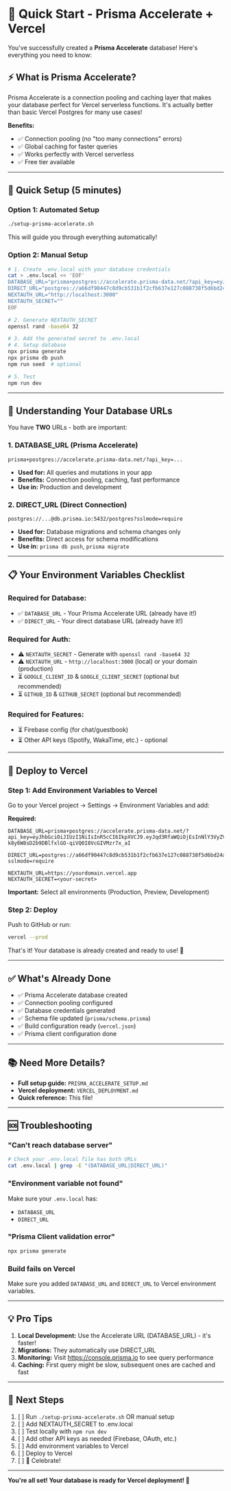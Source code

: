# 🚀 Quick Start - Prisma Accelerate + Vercel

You've successfully created a **Prisma Accelerate** database! Here's everything you need to know:

## ⚡ What is Prisma Accelerate?

Prisma Accelerate is a connection pooling and caching layer that makes your database perfect for Vercel serverless functions. It's actually better than basic Vercel Postgres for many use cases!

**Benefits:**
- ✅ Connection pooling (no "too many connections" errors)
- ✅ Global caching for faster queries
- ✅ Works perfectly with Vercel serverless
- ✅ Free tier available

---

## 🎯 Quick Setup (5 minutes)

### Option 1: Automated Setup

```bash
./setup-prisma-accelerate.sh
```

This will guide you through everything automatically!

### Option 2: Manual Setup

```bash
# 1. Create .env.local with your database credentials
cat > .env.local << 'EOF'
DATABASE_URL="prisma+postgres://accelerate.prisma-data.net/?api_key=eyJhbGciOiJIUzI1NiIsInR5cCI6IkpXVCJ9.eyJqd3RfaWQiOjEsInNlY3VyZV9rZXkiOiJza19JMVFTYUlvNG9sMVE3RUdkcWdxVUIiLCJhcGlfa2V5IjoiMDFLNkZOTlBWNTIxVlRFNzNaVFoxOE5FODAiLCJ0ZW5hbnRfaWQiOiJhNjZkZjkwNDQ3YzhkOWNiNTMxYjFmMmNmYjYzN2UxMjdjMDg4NzM4ZjVkNmJkMjRhYjAwZWI3ZTllYjA0MmJmIiwiaW50ZXJuYWxfc2VjcmV0IjoiMDE0ODM0ZDctMWNlOC00N2Q5LTk2YzgtNzg5YWY1YzYzYWI5In0.M9-k8y6W8sD2b9DBlfxlGO-qiVQ0I8VcGIVMzr7x_aI"
DIRECT_URL="postgres://a66df90447c8d9cb531b1f2cfb637e127c088738f5d6bd24ab00eb7e9eb042bf:sk_I1QSaIo4ol1Q7EGdqgqUB@db.prisma.io:5432/postgres?sslmode=require"
NEXTAUTH_URL="http://localhost:3000"
NEXTAUTH_SECRET=""
EOF

# 2. Generate NEXTAUTH_SECRET
openssl rand -base64 32

# 3. Add the generated secret to .env.local
# 4. Setup database
npx prisma generate
npx prisma db push
npm run seed  # optional

# 5. Test
npm run dev
```

---

## 📝 Understanding Your Database URLs

You have **TWO** URLs - both are important:

### 1. DATABASE_URL (Prisma Accelerate)
```
prisma+postgres://accelerate.prisma-data.net/?api_key=...
```
- **Used for:** All queries and mutations in your app
- **Benefits:** Connection pooling, caching, fast performance
- **Use in:** Production and development

### 2. DIRECT_URL (Direct Connection)
```
postgres://...@db.prisma.io:5432/postgres?sslmode=require
```
- **Used for:** Database migrations and schema changes only
- **Benefits:** Direct access for schema modifications
- **Use in:** `prisma db push`, `prisma migrate`

---

## 📋 Your Environment Variables Checklist

### Required for Database:
- ✅ `DATABASE_URL` - Your Prisma Accelerate URL (already have it!)
- ✅ `DIRECT_URL` - Your direct database URL (already have it!)

### Required for Auth:
- ⚠️ `NEXTAUTH_SECRET` - Generate with `openssl rand -base64 32`
- ⚠️ `NEXTAUTH_URL` - `http://localhost:3000` (local) or your domain (production)
- ⏳ `GOOGLE_CLIENT_ID` & `GOOGLE_CLIENT_SECRET` (optional but recommended)
- ⏳ `GITHUB_ID` & `GITHUB_SECRET` (optional but recommended)

### Required for Features:
- ⏳ Firebase config (for chat/guestbook)
- ⏳ Other API keys (Spotify, WakaTime, etc.) - optional

---

## 🚀 Deploy to Vercel

### Step 1: Add Environment Variables to Vercel

Go to your Vercel project → Settings → Environment Variables and add:

**Required:**
```
DATABASE_URL=prisma+postgres://accelerate.prisma-data.net/?api_key=eyJhbGciOiJIUzI1NiIsInR5cCI6IkpXVCJ9.eyJqd3RfaWQiOjEsInNlY3VyZV9rZXkiOiJza19JMVFTYUlvNG9sMVE3RUdkcWdxVUIiLCJhcGlfa2V5IjoiMDFLNkZOTlBWNTIxVlRFNzNaVFoxOE5FODAiLCJ0ZW5hbnRfaWQiOiJhNjZkZjkwNDQ3YzhkOWNiNTMxYjFmMmNmYjYzN2UxMjdjMDg4NzM4ZjVkNmJkMjRhYjAwZWI3ZTllYjA0MmJmIiwiaW50ZXJuYWxfc2VjcmV0IjoiMDE0ODM0ZDctMWNlOC00N2Q5LTk2YzgtNzg5YWY1YzYzYWI5In0.M9-k8y6W8sD2b9DBlfxlGO-qiVQ0I8VcGIVMzr7x_aI

DIRECT_URL=postgres://a66df90447c8d9cb531b1f2cfb637e127c088738f5d6bd24ab00eb7e9eb042bf:sk_I1QSaIo4ol1Q7EGdqgqUB@db.prisma.io:5432/postgres?sslmode=require

NEXTAUTH_URL=https://yourdomain.vercel.app
NEXTAUTH_SECRET=<your-secret>
```

**Important:** Select all environments (Production, Preview, Development)

### Step 2: Deploy

Push to GitHub or run:
```bash
vercel --prod
```

That's it! Your database is already created and ready to use! 🎉

---

## ✅ What's Already Done

- ✅ Prisma Accelerate database created
- ✅ Connection pooling configured
- ✅ Database credentials generated
- ✅ Schema file updated (`prisma/schema.prisma`)
- ✅ Build configuration ready (`vercel.json`)
- ✅ Prisma client configuration done

---

## 📚 Need More Details?

- **Full setup guide:** `PRISMA_ACCELERATE_SETUP.md`
- **Vercel deployment:** `VERCEL_DEPLOYMENT.md`
- **Quick reference:** This file!

---

## 🆘 Troubleshooting

### "Can't reach database server"
```bash
# Check your .env.local file has both URLs
cat .env.local | grep -E "(DATABASE_URL|DIRECT_URL)"
```

### "Environment variable not found"
Make sure your `.env.local` has:
- `DATABASE_URL`
- `DIRECT_URL`

### "Prisma Client validation error"
```bash
npx prisma generate
```

### Build fails on Vercel
Make sure you added `DATABASE_URL` and `DIRECT_URL` to Vercel environment variables.

---

## 💡 Pro Tips

1. **Local Development:** Use the Accelerate URL (DATABASE_URL) - it's faster!
2. **Migrations:** They automatically use DIRECT_URL
3. **Monitoring:** Visit https://console.prisma.io to see query performance
4. **Caching:** First query might be slow, subsequent ones are cached and fast

---

## 🎯 Next Steps

1. [ ] Run `./setup-prisma-accelerate.sh` OR manual setup
2. [ ] Add NEXTAUTH_SECRET to .env.local
3. [ ] Test locally with `npm run dev`
4. [ ] Add other API keys as needed (Firebase, OAuth, etc.)
5. [ ] Add environment variables to Vercel
6. [ ] Deploy to Vercel
7. [ ] 🎉 Celebrate!

---

**You're all set! Your database is ready for Vercel deployment! 🚀**

